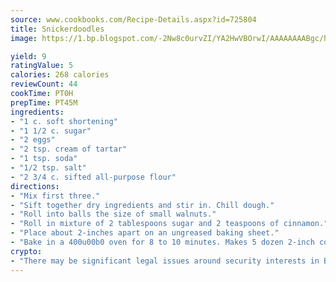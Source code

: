 ```yaml
---
source: www.cookbooks.com/Recipe-Details.aspx?id=725804
title: Snickerdoodles
image: https://1.bp.blogspot.com/-2Nw8c0urvZI/YA2HwVBOrwI/AAAAAAAABgc/hcoCuYbLRGghREWYfHLERS8jzKEXzVPXwCLcBGAsYHQ/s154/14.png

yield: 9
ratingValue: 5
calories: 268 calories
reviewCount: 44
cookTime: PT0H
prepTime: PT45M
ingredients:
- "1 c. soft shortening"
- "1 1/2 c. sugar"
- "2 eggs"
- "2 tsp. cream of tartar"
- "1 tsp. soda"
- "1/2 tsp. salt"
- "2 3/4 c. sifted all-purpose flour"
directions:
- "Mix first three."
- "Sift together dry ingredients and stir in. Chill dough."
- "Roll into balls the size of small walnuts."
- "Roll in mixture of 2 tablespoons sugar and 2 teaspoons of cinnamon."
- "Place about 2-inches apart on an ungreased baking sheet."
- "Bake in a 400u00b0 oven for 8 to 10 minutes. Makes 5 dozen 2-inch cookies."
crypto:
- "There may be significant legal issues around security interests in Bitcoin."
---
```


